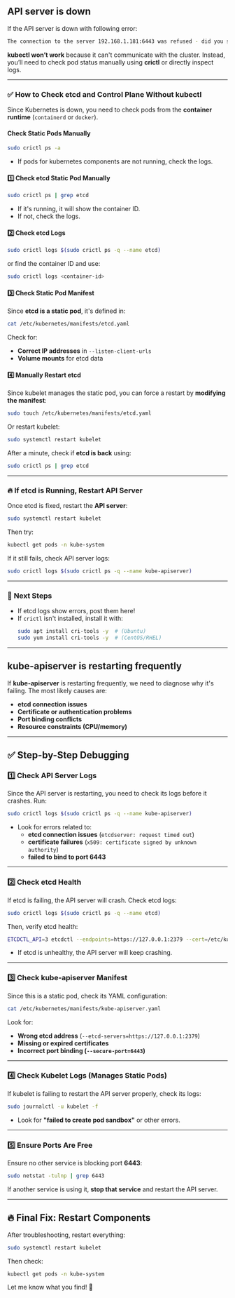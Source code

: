 ## API server is down

If the API server is down with following error:

```bash
The connection to the server 192.168.1.181:6443 was refused - did you specify the right host or port?
```

**kubectl won’t work** because it can't communicate with the cluster. Instead, you’ll need to check pod status manually using **crictl** or directly inspect logs.

---

### ✅ **How to Check etcd and Control Plane Without kubectl**
Since Kubernetes is down, you need to check pods from the **container runtime** (`containerd` or `docker`).

#### **Check Static Pods Manually**
```sh
sudo crictl ps -a
```
- If pods for kubernetes components are not running, check the logs.

#### 1️⃣ **Check etcd Static Pod Manually**
```sh
sudo crictl ps | grep etcd
```
- If it's running, it will show the container ID.
- If not, check the logs.

#### 2️⃣ **Check etcd Logs**
```sh
sudo crictl logs $(sudo crictl ps -q --name etcd)
```
or find the container ID and use:
```sh
sudo crictl logs <container-id>
```

#### 3️⃣ **Check Static Pod Manifest**
Since **etcd is a static pod**, it's defined in:
```sh
cat /etc/kubernetes/manifests/etcd.yaml
```
Check for:
- **Correct IP addresses** in `--listen-client-urls`
- **Volume mounts** for etcd data

#### 4️⃣ **Manually Restart etcd**
Since kubelet manages the static pod, you can force a restart by **modifying the manifest**:
```sh
sudo touch /etc/kubernetes/manifests/etcd.yaml
```
Or restart kubelet:
```sh
sudo systemctl restart kubelet
```
After a minute, check if **etcd is back** using:
```sh
sudo crictl ps | grep etcd
```

---

### 🔥 **If etcd is Running, Restart API Server**
Once etcd is fixed, restart the **API server**:
```sh
sudo systemctl restart kubelet
```
Then try:
```sh
kubectl get pods -n kube-system
```
If it still fails, check API server logs:
```sh
sudo crictl logs $(sudo crictl ps -q --name kube-apiserver)
```

---

### 🚀 **Next Steps**
- If etcd logs show errors, post them here!
- If `crictl` isn't installed, install it with:
  ```sh
  sudo apt install cri-tools -y  # (Ubuntu)
  sudo yum install cri-tools -y  # (CentOS/RHEL)
  ```
  
---

## **kube-apiserver** is restarting frequently

If **kube-apiserver** is restarting frequently, we need to diagnose why it's failing. The most likely causes are:  

- **etcd connection issues**  
- **Certificate or authentication problems**  
- **Port binding conflicts**  
- **Resource constraints (CPU/memory)**  

---

## ✅ **Step-by-Step Debugging**
### **1️⃣ Check API Server Logs**
Since the API server is restarting, you need to check its logs before it crashes. Run:  
```sh
sudo crictl logs $(sudo crictl ps -q --name kube-apiserver)
```
- Look for errors related to:
  - **etcd connection issues** (`etcdserver: request timed out`)
  - **certificate failures** (`x509: certificate signed by unknown authority`)
  - **failed to bind to port 6443**

---

### **2️⃣ Check etcd Health**
If etcd is failing, the API server will crash. Check etcd logs:  
```sh
sudo crictl logs $(sudo crictl ps -q --name etcd)
```
Then, verify etcd health:  
```sh
ETCDCTL_API=3 etcdctl --endpoints=https://127.0.0.1:2379 --cert=/etc/kubernetes/pki/etcd/server.crt --key=/etc/kubernetes/pki/etcd/server.key --cacert=/etc/kubernetes/pki/etcd/ca.crt endpoint health
```
- If etcd is unhealthy, the API server will keep crashing.

---

### **3️⃣ Check kube-apiserver Manifest**
Since this is a static pod, check its YAML configuration:  
```sh
cat /etc/kubernetes/manifests/kube-apiserver.yaml
```
Look for:
- **Wrong etcd address** (`--etcd-servers=https://127.0.0.1:2379`)
- **Missing or expired certificates**
- **Incorrect port binding (`--secure-port=6443`)**

---

### **4️⃣ Check Kubelet Logs (Manages Static Pods)**
If kubelet is failing to restart the API server properly, check its logs:  
```sh
sudo journalctl -u kubelet -f
```
- Look for **"failed to create pod sandbox"** or other errors.

---

### **5️⃣ Ensure Ports Are Free**
Ensure no other service is blocking port **6443**:
```sh
sudo netstat -tulnp | grep 6443
```
If another service is using it, **stop that service** and restart the API server.

---

## 🔥 **Final Fix: Restart Components**
After troubleshooting, restart everything:
```sh
sudo systemctl restart kubelet
```
Then check:
```sh
kubectl get pods -n kube-system
```

Let me know what you find! 🚀
